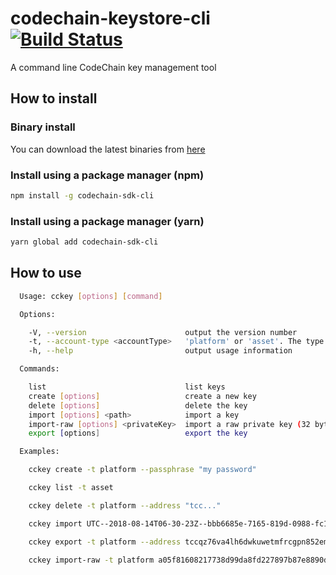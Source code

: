 # codechain-keystore-cli [![Build Status](https://travis-ci.org/CodeChain-io/codechain-keystore-cli.svg?branch=master)](https://travis-ci.org/CodeChain-io/codechain-keystore-cli)

A command line CodeChain key management tool

## How to install

### Binary install

You can download the latest binaries from [here](https://github.com/CodeChain-io/codechain-keystore-cli/releases/tag/0.1.1)

### Install using a package manager (npm)

```sh
npm install -g codechain-sdk-cli
```

### Install using a package manager (yarn)

```sh
yarn global add codechain-sdk-cli
```

## How to use

```sh
  Usage: cckey [options] [command]

  Options:

    -V, --version                      output the version number
    -t, --account-type <accountType>   'platform' or 'asset'. The type of the key (default: platform)
    -h, --help                         output usage information

  Commands:

    list                               list keys
    create [options]                   create a new key
    delete [options]                   delete the key
    import [options] <path>            import a key
    import-raw [options] <privateKey>  import a raw private key (32 byte hexadecimal string)
    export [options]                   export the key

  Examples:

    cckey create -t platform --passphrase "my password"

    cckey list -t asset

    cckey delete -t platform --address "tcc..."

    cckey import UTC--2018-08-14T06-30-23Z--bbb6685e-7165-819d-0988-fc1a7d2d0523 -t platform --passphrase "satoshi"

    cckey export -t platform --address tccqz76va4lh6dwkuwetmfrcgpn852emyq9hvjuksfg --passphrase "satoshi"

    cckey import-raw -t platform a05f81608217738d99da8fd227897b87e8890d3c9159b559c7c8bbd408e5fb6e --passphrase "satoshi"
```
